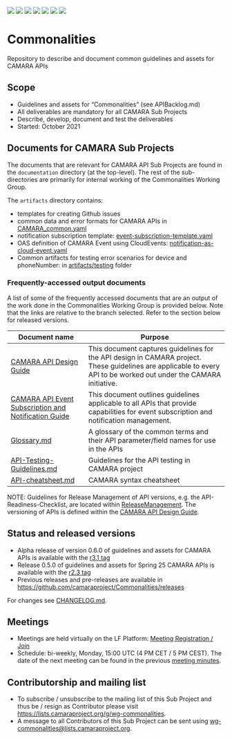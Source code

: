 <a href="https://github.com/camaraproject/Commonalities/commits/" title="Last Commit"><img src="https://img.shields.io/github/last-commit/camaraproject/Commonalities?style=plastic"></a>
<a href="https://github.com/camaraproject/Commonalities/issues" title="Open Issues"><img src="https://img.shields.io/github/issues/camaraproject/Commonalities?style=plastic"></a>
<a href="https://github.com/camaraproject/Commonalities/pulls" title="Open Pull Requests"><img src="https://img.shields.io/github/issues-pr/camaraproject/Commonalities?style=plastic"></a>
<a href="https://github.com/camaraproject/Commonalities/graphs/contributors" title="Contributors"><img src="https://img.shields.io/github/contributors/camaraproject/Commonalities?style=plastic"></a>
<a href="https://github.com/camaraproject/Commonalities" title="Repo Size"><img src="https://img.shields.io/github/repo-size/camaraproject/Commonalities?style=plastic"></a>
<a href="https://github.com/camaraproject/Commonalities/blob/main/LICENSE" title="License"><img src="https://img.shields.io/badge/License-Apache%202.0-green.svg?style=plastic"></a>
<img src="https://img.shields.io/badge/Working%20Group-red">

# Commonalities
Repository to describe and document common guidelines and assets for CAMARA APIs

## Scope
* Guidelines and assets for “Commonalities” (see APIBacklog.md)  
* All deliverables are mandatory for all CAMARA Sub Projects 
* Describe, develop, document and test the deliverables
* Started: October 2021

## Documents for CAMARA Sub Projects

The documents that are relevant for CAMARA API Sub Projects are found in the `documentation` directory (at the top-level). The rest of the sub-directories are primarily for internal working of the Commonalities Working Group.

The `artifacts` directory contains:
* templates for creating Github issues
* common data and error formats for CAMARA APIs in [CAMARA_common.yaml](artifacts/CAMARA_common.yaml)
* notification subscription template: [event-subscription-template.yaml](artifacts/camara-cloudevents/event-subscription-template.yaml)
* OAS definition of CAMARA Event using CloudEvents: [notification-as-cloud-event.yaml](artifacts/notification-as-cloud-event.yaml)
* Common artifacts for testing error scenarios for device and phoneNumber: in [artifacts/testing](artifacts/testing) folder 

### Frequently-accessed output documents

A list of some of the frequently accessed documents that are an output of the work done in the Commonalities Working Group is provided below. Note that the links are relative to the branch selected. Refer to the section below for released versions. 

| Document name                                                                                                                             | Purpose                                                                                                                                                            |
|-------------------------------------------------------------------------------------------------------------------------------------------|--------------------------------------------------------------------------------------------------------------------------------------------------------------------|
 | [CAMARA API Design Guide](/documentation/CAMARA-API-Design-Guide.md)               | This document captures guidelines for the API design in CAMARA project. These guidelines are applicable to every API to be worked out under the CAMARA initiative. | 
 | [CAMARA API Event Subscription and Notification Guide](/documentation/CAMARA-API-Event-Subscription-and-Notification-Guide.md) | This document outlines guidelines applicable to all APIs that provide capabilities for event subscription and notification management. |
| [Glossary.md](documentation/Glossary.md)                                         | A glossary of the common terms and their API parameter/field names for use in the APIs                                                                             |
| [API-Testing-Guidelines.md](documentation/API-Testing-Guidelines.md)             | Guidelines for the API testing in CAMARA project                                                                                                   |
| [API-cheatsheet.md](documentation/API-cheatsheet.md)                             | CAMARA syntax cheatsheet    |

NOTE: Guidelines for Release Management of API versions, e.g. the API-Readiness-Checklist, are located within [ReleaseManagement](https://github.com/camaraproject/ReleaseManagement). The versioning of APIs is defined within the [CAMARA API Design Guide](/documentation/CAMARA-API-Design-Guide.md#7-versioning). 


## Status and released versions
* Alpha release of version 0.6.0 of guidelines and assets for CAMARA APIs is available with the [r3.1 tag](https://github.com/camaraproject/Commonalities/tree/r3.1)
* Release 0.5.0 of guidelines and assets for Spring 25 CAMARA APIs is available with the [r2.3 tag](https://github.com/camaraproject/Commonalities/tree/r2.3)
* Previous releases and pre-releases are available in https://github.com/camaraproject/Commonalities/releases

For changes see [CHANGELOG.md](CHANGELOG.md).

## Meetings
* Meetings are held virtually on the LF Platform: [Meeting Registration / Join](https://zoom-lfx.platform.linuxfoundation.org/meeting/91016460698?password=d031b0e3-8d49-49ae-958f-af3213b1e547)
* Schedule: bi-weekly, Monday, 15:00 UTC  (4 PM CET / 5 PM CEST). The date of the next meeting can be found in the previous [meeting minutes](https://lf-camaraproject.atlassian.net/wiki/x/2AD7Aw).


## Contributorship and mailing list
* To subscribe / unsubscribe to the mailing list of this Sub Project and thus be / resign as Contributor please visit <https://lists.camaraproject.org/g/wg-commonalities>.
* A message to all Contributors of this Sub Project can be sent using <wg-commonalities@lists.camaraproject.org>.
